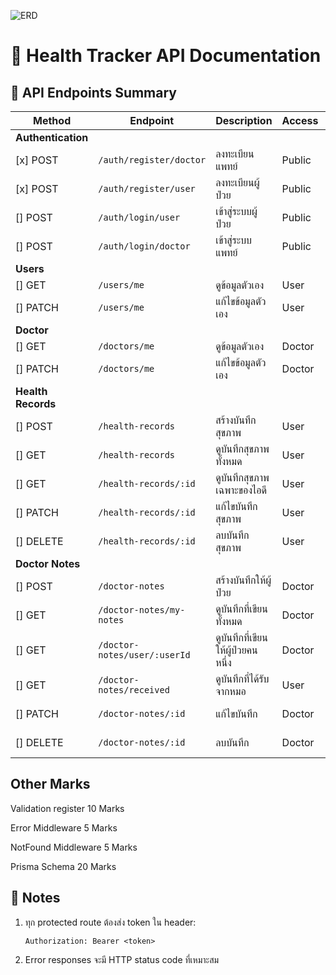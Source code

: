 ![ERD](./pic//prisma-erd.svg)

# 🏥 Health Tracker API Documentation

## 📑 API Endpoints Summary

| Method             | Endpoint                     | Description                       | Access | Score              |
| ------------------ | ---------------------------- | --------------------------------- | ------ | ------------------ |
| **Authentication** |                              |                                   |        |                    |
| [x] POST           | `/auth/register/doctor`      | ลงทะเบียนแพทย์                    | Public | 10                 |
| [x] POST           | `/auth/register/user`        | ลงทะเบียนผู้ป่วย                  | Public | 10                 |
| [] POST            | `/auth/login/user`           | เข้าสู่ระบบผู้ป่วย                | Public | 10                 |
| [] POST            | `/auth/login/doctor`         | เข้าสู่ระบบแพทย์                  | Public | 10                 |
| **Users**          |                              |                                   |        |
| [] GET             | `/users/me`                  | ดูข้อมูลตัวเอง                    | User   | 10                 |
| [] PATCH           | `/users/me`                  | แก้ไขข้อมูลตัวเอง                 | User   | 5+2 (authenticate) |
| **Doctor**         |                              |                                   |        |
| [] GET             | `/doctors/me`                | ดูข้อมูลตัวเอง                    | Doctor | 10                 |
| [] PATCH           | `/doctors/me`                | แก้ไขข้อมูลตัวเอง                 | Doctor | 5+2 (authenticate) |
| **Health Records** |                              |                                   |        |
| [] POST            | `/health-records`            | สร้างบันทึกสุขภาพ                 | User   | 5+2 (authenticate) |
| [] GET             | `/health-records`            | ดูบันทึกสุขภาพทั้งหมด             | User   | 8+2 (authenticate) |
| [] GET             | `/health-records/:id`        | ดูบันทึกสุขภาพเฉพาะของไอดี        | User   | 8+2 (authenticate) |
| [] PATCH           | `/health-records/:id`        | แก้ไขบันทึกสุขภาพ                 | User   | 5+2 (authenticate) |
| [] DELETE          | `/health-records/:id`        | ลบบันทึกสุขภาพ                    | User   | 5+2 (authenticate) |
| **Doctor Notes**   |                              |                                   |        |
| [] POST            | `/doctor-notes`              | สร้างบันทึกให้ผู้ป่วย             | Doctor | 5+2 (authenticate) |
| [] GET             | `/doctor-notes/my-notes`     | ดูบันทึกที่เขียนทั้งหมด           | Doctor | 5+2 (authenticate) |
| [] GET             | `/doctor-notes/user/:userId` | ดูบันทึกที่เขียนให้ผู้ป่วยคนหนึ่ง | Doctor | 8+2 (authenticate) |
| [] GET             | `/doctor-notes/received`     | ดูบันทึกที่ได้รับจากหมอ           | User   | 5+2 (authenticate) |
| [] PATCH           | `/doctor-notes/:id`          | แก้ไขบันทึก                       | Doctor | 5+2 (authenticate) |
| [] DELETE          | `/doctor-notes/:id`          | ลบบันทึก                          | Doctor | 5+2 (authenticate) |

## Other Marks

Validation register 10 Marks

Error Middleware 5 Marks

NotFound Middleware 5 Marks

Prisma Schema 20 Marks

## 📝 Notes

1. ทุก protected route ต้องส่ง token ใน header:
   ```
   Authorization: Bearer <token>
   ```
2. Error responses จะมี HTTP status code ที่เหมาะสม
